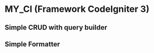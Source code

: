 MY_CI (Framework CodeIgniter 3)
===============================
## Simple CRUD with query builder
## Simple Formatter